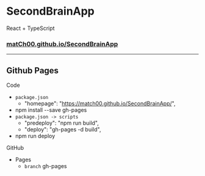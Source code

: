 # SecondBrainApp
React + TypeScript

### [matCh00.github.io/SecondBrainApp](https://match00.github.io/SecondBrainApp/)

--------------------------

## Github Pages

 Code
  + `package.json` 
    + "homepage": "https://match00.github.io/SecondBrainApp/",
  + npm install --save gh-pages
  + `package.json -> scripts` 
    + "predeploy": "npm run build",
    + "deploy": "gh-pages -d build",
  + npm run deploy

 GitHub
  + Pages
    + `branch`  gh-pages